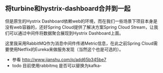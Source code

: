 ## 将turbine和hystrix-dashboard合并到一起
但是原生的Hystrix Dashboard依赖web的环境，而在我们一些场景下项目本身是没有web容器的，还好Spring Cloud提供了解决方案Spring Cloud Stream，让我们可以通过中间件将数据聚合展现到Hystrix Dashboard上面。

这里我采用RabbitMQ作为消息中间件传递Metric信息，在此之前Spring Cloud需要使用Netflix的Eureka来做服务发现（当然这个也是可选的）。
- 参看 http://www.jianshu.com/p/add65b345be7
- todo 目前使用rabbitmq 是否可以替换为kafka-